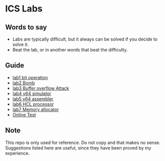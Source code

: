 # ICS Labs
## Words to say
* Labs are typically difficult, but it always can be solved if you decide to solve it.</br>
* Beat the lab, or in another words that beat the difficulty.</br>
## Guide
* [lab1 bit operation](./lab1/GUIDE.md)
* [lab2 Bomb](./lab2/GUIDE.md)
* [lab3 Buffer overflow Attack](./lab3/GUIDE.md)
* [lab4 y64 simulator](./lab4/GUIDE.md)
* [lab5 y64 assembler](./lab5/GUIDE.md)
* [lab6 HCL processor](./lab6/GUIDE.md)
* [lab7 Memory allocator](./lab7/GUIDE.md)
* [Online Test](./online/GUIDE.md)
## Note
This repo is only used for reference. Do not copy and that makes no sense.</br>
Suggestions listed here are useful, since they have been proved by my experience.
